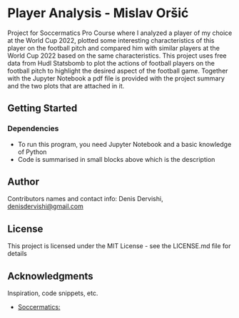 # Player Analysis - Mislav Oršić

Project for Soccermatics Pro Course where I analyzed a player of my choice at the World Cup 2022, plotted some interesting characteristics of this player on the football pitch and compared him with similar players at the World Cup 2022 based on the same characteristics. This project uses free data from Hudl Statsbomb to plot the actions of football players on the football pitch to highlight the desired aspect of the football game. Together with the Jupyter Notebook a pdf file is provided with the project summary and the two plots that are attached in it.

## Getting Started

### Dependencies

* To run this program, you need Jupyter Notebook and a basic knowledge of Python 
* Code is summarised in small blocks above which is the description

## Author

Contributors names and contact info:
Denis Dervishi, denisdervishi@gmail.com

## License

This project is licensed under the MIT License - see the LICENSE.md file for details

## Acknowledgments

Inspiration, code snippets, etc.
* [Soccermatics: ](https://soccermatics.readthedocs.io/en/latest/)
